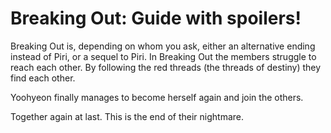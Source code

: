 # Breaking Out: Guide with spoilers!

Breaking Out is, depending on whom you ask, either an alternative ending instead of Piri, or a sequel to Piri.
In Breaking Out the members struggle to reach each other. By following the red threads
(the threads of destiny) they find each other.

Yoohyeon finally manages to become herself again and join the others.

Together again at last. This is the end of their nightmare.
